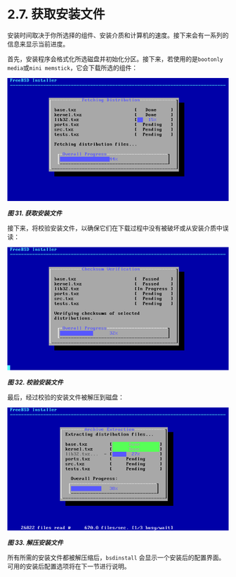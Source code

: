 # 2.7. 获取安装文件

安装时间取决于你所选择的组件、安装介质和计算机的速度。接下来会有一系列的信息来显示当前进度。

首先，安装程序会格式化所选磁盘并初始化分区。接下来，若使用的是`bootonly media`或`mini memstick`，它会下载所选的组件：

![](../.gitbook/assets/31.png)

***图 31. 获取安装文件***

接下来，将校验安装文件，以确保它们在下载过程中没有被破坏或从安装介质中误读：

![](../.gitbook/assets/32.png)

***图 32. 校验安装文件***

最后，经过校验的安装文件被解压到磁盘：

![](../.gitbook/assets/33.png)

***图 33. 解压安装文件***

所有所需的安装文件都被解压缩后，`bsdinstall` 会显示一个安装后的配置界面。可用的安装后配置选项将在下一节进行说明。
